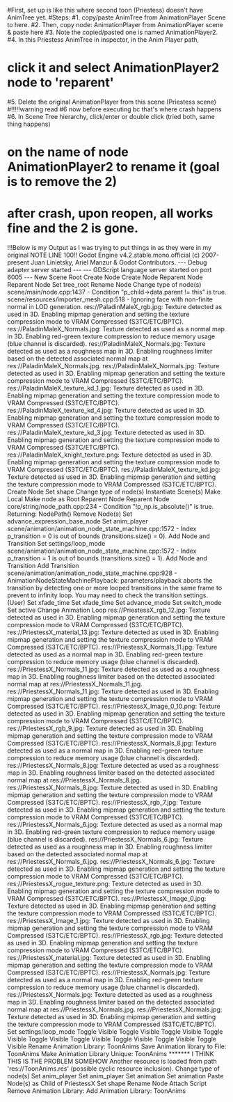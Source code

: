 #First, set up is like this where second toon (Priestess) doesn't have AnimTree yet.
#Steps:
#1. copy/paste AnimTree from AnimationPlayer Scene to here.
#2. Then, copy node: AnimationPlayer from AnimationPlayer scene & paste here
#3. Note the copied/pasted one is named AnimationPlayer2.
#4. In this Priestess AnimTree in inspector, in the Anim Player path, 
#   click it and select AnimationPlayer2 node to 'reparent'
#5. Delete the original AnimationPlayer from this scene (Priestess scene)
#!!!!!warning read #6 now before executing bc that's where crash happens
#6. In Scene Tree hierarchy, click/enter or double click (tried both, same thing happens) 
#   on the name of node AnimationPlayer2 to rename it (goal is to remove the 2)
#   after crash, upon reopen, all works fine and the 2 is gone.

!!!Below is my Output as I was trying to put things in as they were in my original
NOTE LINE 100!!
Godot Engine v4.2.stable.mono.official (c) 2007-present Juan Linietsky, Ariel Manzur & Godot Contributors.
--- Debug adapter server started ---
--- GDScript language server started on port 6005 ---
New Scene Root
Create Node
Create Node
Reparent Node
Reparent Node
Set tree_root
Rename Node
Change type of node(s)
  scene/main/node.cpp:1437 - Condition "p_child->data.parent != this" is true.
  scene/resources/importer_mesh.cpp:518 - Ignoring face with non-finite normal in LOD generation.
res://PaladinMaleX_rgb.jpg: Texture detected as used in 3D. Enabling mipmap generation and setting the texture compression mode to VRAM Compressed (S3TC/ETC/BPTC).
res://PaladinMaleX_Normals.jpg: Texture detected as used as a normal map in 3D. Enabling red-green texture compression to reduce memory usage (blue channel is discarded).
res://PaladinMaleX_Normals.jpg: Texture detected as used as a roughness map in 3D. Enabling roughness limiter based on the detected associated normal map at res://PaladinMaleX_Normals.jpg.
res://PaladinMaleX_Normals.jpg: Texture detected as used in 3D. Enabling mipmap generation and setting the texture compression mode to VRAM Compressed (S3TC/ETC/BPTC).
res://PaladinMaleX_texture_kd_1.jpg: Texture detected as used in 3D. Enabling mipmap generation and setting the texture compression mode to VRAM Compressed (S3TC/ETC/BPTC).
res://PaladinMaleX_texture_kd_4.jpg: Texture detected as used in 3D. Enabling mipmap generation and setting the texture compression mode to VRAM Compressed (S3TC/ETC/BPTC).
res://PaladinMaleX_texture_kd_3.jpg: Texture detected as used in 3D. Enabling mipmap generation and setting the texture compression mode to VRAM Compressed (S3TC/ETC/BPTC).
res://PaladinMaleX_knight_texture.png: Texture detected as used in 3D. Enabling mipmap generation and setting the texture compression mode to VRAM Compressed (S3TC/ETC/BPTC).
res://PaladinMaleX_texture_kd.jpg: Texture detected as used in 3D. Enabling mipmap generation and setting the texture compression mode to VRAM Compressed (S3TC/ETC/BPTC).
Create Node
Set shape
Change type of node(s)
Instantiate Scene(s)
Make Local
Make node as Root
Reparent Node
Reparent Node
  core/string/node_path.cpp:234 - Condition "!p_np.is_absolute()" is true. Returning: NodePath()
Remove Node(s)
Set advance_expression_base_node
Set anim_player
  scene/animation/animation_node_state_machine.cpp:1572 - Index p_transition = 0 is out of bounds (transitions.size() = 0).
Add Node and Transition
Set settings/loop_mode
  scene/animation/animation_node_state_machine.cpp:1572 - Index p_transition = 1 is out of bounds (transitions.size() = 1).
Add Node and Transition
Add Transition
  scene/animation/animation_node_state_machine.cpp:928 - AnimationNodeStateMachinePlayback: parameters/playback aborts the transition by detecting one or more looped transitions in the same frame to prevent to infinity loop. You may need to check the transition settings. (User)
Set xfade_time
Set xfade_time
Set advance_mode
Set switch_mode
Set active
Change Animation Loop
res://PriestessX_rgb_12.jpg: Texture detected as used in 3D. Enabling mipmap generation and setting the texture compression mode to VRAM Compressed (S3TC/ETC/BPTC).
res://PriestessX_material_13.jpg: Texture detected as used in 3D. Enabling mipmap generation and setting the texture compression mode to VRAM Compressed (S3TC/ETC/BPTC).
res://PriestessX_Normals_11.jpg: Texture detected as used as a normal map in 3D. Enabling red-green texture compression to reduce memory usage (blue channel is discarded).
res://PriestessX_Normals_11.jpg: Texture detected as used as a roughness map in 3D. Enabling roughness limiter based on the detected associated normal map at res://PriestessX_Normals_11.jpg.
res://PriestessX_Normals_11.jpg: Texture detected as used in 3D. Enabling mipmap generation and setting the texture compression mode to VRAM Compressed (S3TC/ETC/BPTC).
res://PriestessX_Image_0_10.png: Texture detected as used in 3D. Enabling mipmap generation and setting the texture compression mode to VRAM Compressed (S3TC/ETC/BPTC).
res://PriestessX_rgb_9.jpg: Texture detected as used in 3D. Enabling mipmap generation and setting the texture compression mode to VRAM Compressed (S3TC/ETC/BPTC).
res://PriestessX_Normals_8.jpg: Texture detected as used as a normal map in 3D. Enabling red-green texture compression to reduce memory usage (blue channel is discarded).
res://PriestessX_Normals_8.jpg: Texture detected as used as a roughness map in 3D. Enabling roughness limiter based on the detected associated normal map at res://PriestessX_Normals_8.jpg.
res://PriestessX_Normals_8.jpg: Texture detected as used in 3D. Enabling mipmap generation and setting the texture compression mode to VRAM Compressed (S3TC/ETC/BPTC).
res://PriestessX_rgb_7.jpg: Texture detected as used in 3D. Enabling mipmap generation and setting the texture compression mode to VRAM Compressed (S3TC/ETC/BPTC).
res://PriestessX_Normals_6.jpg: Texture detected as used as a normal map in 3D. Enabling red-green texture compression to reduce memory usage (blue channel is discarded).
res://PriestessX_Normals_6.jpg: Texture detected as used as a roughness map in 3D. Enabling roughness limiter based on the detected associated normal map at res://PriestessX_Normals_6.jpg.
res://PriestessX_Normals_6.jpg: Texture detected as used in 3D. Enabling mipmap generation and setting the texture compression mode to VRAM Compressed (S3TC/ETC/BPTC).
res://PriestessX_rogue_texture.png: Texture detected as used in 3D. Enabling mipmap generation and setting the texture compression mode to VRAM Compressed (S3TC/ETC/BPTC).
res://PriestessX_Image_0.jpg: Texture detected as used in 3D. Enabling mipmap generation and setting the texture compression mode to VRAM Compressed (S3TC/ETC/BPTC).
res://PriestessX_Image_1.jpg: Texture detected as used in 3D. Enabling mipmap generation and setting the texture compression mode to VRAM Compressed (S3TC/ETC/BPTC).
res://PriestessX_rgb.jpg: Texture detected as used in 3D. Enabling mipmap generation and setting the texture compression mode to VRAM Compressed (S3TC/ETC/BPTC).
res://PriestessX_material.jpg: Texture detected as used in 3D. Enabling mipmap generation and setting the texture compression mode to VRAM Compressed (S3TC/ETC/BPTC).
res://PriestessX_Normals.jpg: Texture detected as used as a normal map in 3D. Enabling red-green texture compression to reduce memory usage (blue channel is discarded).
res://PriestessX_Normals.jpg: Texture detected as used as a roughness map in 3D. Enabling roughness limiter based on the detected associated normal map at res://PriestessX_Normals.jpg.
res://PriestessX_Normals.jpg: Texture detected as used in 3D. Enabling mipmap generation and setting the texture compression mode to VRAM Compressed (S3TC/ETC/BPTC).
Set settings/loop_mode
Toggle Visible
Toggle Visible
Toggle Visible
Toggle Visible
Toggle Visible
Toggle Visible
Toggle Visible
Toggle Visible
Toggle Visible
Rename Animation Library: ToonAnims
Save Animation library to File: ToonAnims
Make Animation Library Unique: ToonAnims
******* I THINK THIS IS THE PROBLEM SOMEHOW  Another resource is loaded from path 'res://ToonAnims.res' (possible cyclic resource inclusion).
Change type of node(s)
Set anim_player
Set anim_player
Set animation
Set animation
Paste Node(s) as Child of PriestessX
Set shape
Rename Node
Attach Script
Remove Animation Library: 
Add Animation Library: ToonAnims


